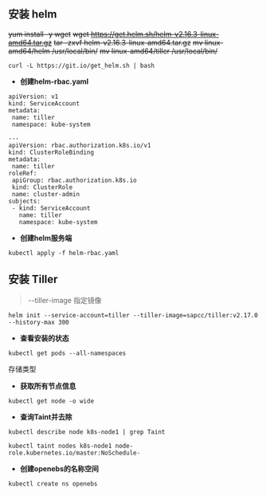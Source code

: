 ## 安装 helm

~~yum install -y wget~~
~~wget https://get.helm.sh/helm-v2.16.3-linux-amd64.tar.gz~~
~~tar -zxvf helm-v2.16.3-linux-amd64.tar.gz~~
~~mv linux-amd64/helm /usr/local/bin/~~
~~mv linux-amd64/tiller  /usr/local/bin/~~

```
curl -L https://git.io/get_helm.sh | bash
```

* **创建helm-rbac.yaml**

```
apiVersion: v1
kind: ServiceAccount
metadata: 
 name: tiller
 namespace: kube-system

---
apiVersion: rbac.authorization.k8s.io/v1
kind: ClusterRoleBinding
metadata: 
 name: tiller
roleRef: 
 apiGroup: rbac.authorization.k8s.io
 kind: ClusterRole
 name: cluster-admin
subjects:
 - kind: ServiceAccount
   name: tiller
   namespace: kube-system
```

* **创建helm服务端**

```
kubectl apply -f helm-rbac.yaml
```

## 安装 Tiller

> --tiller-image 指定镜像

```
helm init --service-account=tiller --tiller-image=sapcc/tiller:v2.17.0 --history-max 300 
```

* **查看安装的状态**

```
kubectl get pods --all-namespaces
```



存储类型

* **获取所有节点信息**

```
kubectl get node -o wide
```

* **查询Taint并去除**

```
kubectl describe node k8s-node1 | grep Taint

kubectl taint nodes k8s-node1 node-role.kubernetes.io/master:NoSchedule-
```

* **创建openebs的名称空间**

```
kubectl create ns openebs
```
